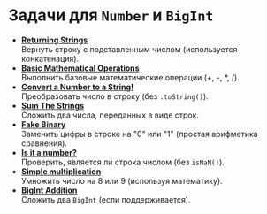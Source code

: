 # Задачи для `Number` и `BigInt`

- **[Returning Strings](https://www.codewars.com/kata/55a70521798b14d4750000a4)**  
  Вернуть строку с подставленным числом (используется конкатенация).
- **[Basic Mathematical Operations](https://www.codewars.com/kata/57356c55867b9b7a60000bd7)**  
  Выполнить базовые математические операции (+, -, *, /).
- **[Convert a Number to a String!](https://www.codewars.com/kata/5265326f5fda8eb1160004c8)**  
  Преобразовать число в строку (без `.toString()`).
- **[Sum The Strings](https://www.codewars.com/kata/5966e33c4e686b508700002d)**  
  Сложить два числа, переданных в виде строк.
- **[Fake Binary](https://www.codewars.com/kata/57eae65a4321032ce000002d)**  
  Заменить цифры в строке на "0" или "1" (простая арифметика сравнения).
- **[Is it a number?](https://www.codewars.com/kata/57126304cdbf63c6770012bd)**  
  Проверить, является ли строка числом (без `isNaN()`).
- **[Simple multiplication](https://www.codewars.com/kata/583710ccaa6717322c000105)**  
  Умножить число на 8 или 9 (используя математику).
- **[BigInt Addition](https://www.codewars.com/kata/5b3e1dca3da310a4390000f3)**  
  Сложить два `BigInt` (если поддерживается).

